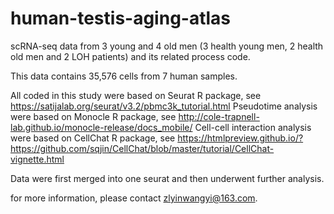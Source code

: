 # human-testis-aging-atlas
scRNA-seq data from 3 young and 4 old men (3 health young men, 2 health old men and 2 LOH patients) and its related process code.

This data contains 35,576 cells from 7 human samples.

All coded in this study were based on Seurat R package, see https://satijalab.org/seurat/v3.2/pbmc3k_tutorial.html
Pseudotime analysis were based on Monocle R package, see http://cole-trapnell-lab.github.io/monocle-release/docs_mobile/
Cell-cell interaction analysis were based on CellChat R package, see https://htmlpreview.github.io/?https://github.com/sqjin/CellChat/blob/master/tutorial/CellChat-vignette.html

Data were first merged into one seurat and then underwent further analysis.

for more information, please contact zlyinwangyi@163.com.
